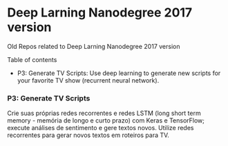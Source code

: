 # Deep Larning Nanodegree 2017 version

Old Repos related to Deep Larning Nanodegree 2017 version

Table of contents
- P3: Generate TV Scripts: Use deep learning to generate new scripts for your favorite TV show (recurrent neural network).


### P3: Generate TV Scripts
Crie suas próprias redes recorrentes e redes LSTM (long short term memory - memória de longo e curto prazo) com Keras e TensorFlow; execute análises de sentimento e gere textos novos. Utilize redes recorrentes para gerar novos textos em roteiros para TV.
